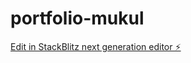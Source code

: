 # portfolio-mukul

[Edit in StackBlitz next generation editor ⚡️](https://stackblitz.com/~/github.com/mukultarania/portfolio-mukul)
